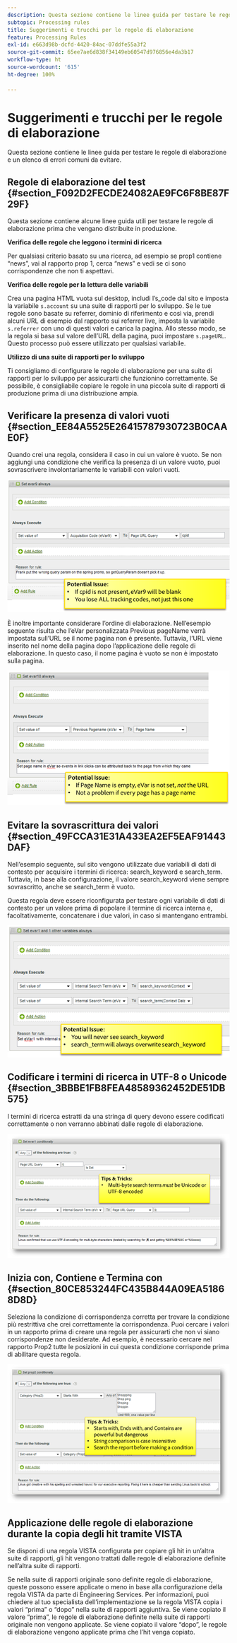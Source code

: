 ```yaml
---
description: Questa sezione contiene le linee guida per testare le regole di elaborazione e un elenco di errori comuni da evitare.
subtopic: Processing rules
title: Suggerimenti e trucchi per le regole di elaborazione
feature: Processing Rules
exl-id: e663d98b-dcfd-4420-84ac-07ddfe55a3f2
source-git-commit: 65ee7ae6d838f34149eb60547d976856e4da3b17
workflow-type: ht
source-wordcount: '615'
ht-degree: 100%

---
```


# Suggerimenti e trucchi per le regole di elaborazione

Questa sezione contiene le linee guida per testare le regole di elaborazione e un elenco di errori comuni da evitare.

## Regole di elaborazione del test {#section_F092D2FECDE24082AE9FC6F8BE87F29F}

Questa sezione contiene alcune linee guida utili per testare le regole di elaborazione prima che vengano distribuite in produzione.

**Verifica delle regole che leggono i termini di ricerca**

Per qualsiasi criterio basato su una ricerca, ad esempio se prop1 contiene “news”, vai al rapporto prop 1, cerca “news” e vedi se ci sono corrispondenze che non ti aspettavi.

**Verifica delle regole per la lettura delle variabili**

Crea una pagina HTML vuota sul desktop, includi l’s_code dal sito e imposta la variabile `s.account` su una suite di rapporti per lo sviluppo. Se le tue regole sono basate su referrer, dominio di riferimento e così via, prendi alcuni URL di esempio dal rapporto sui referrer live, imposta la variabile `s.referrer` con uno di questi valori e carica la pagina. Allo stesso modo, se la regola si basa sul valore dell’URL della pagina, puoi impostare `s.pageURL`. Questo processo può essere utilizzato per qualsiasi variabile.

**Utilizzo di una suite di rapporti per lo sviluppo**

Ti consigliamo di configurare le regole di elaborazione per una suite di rapporti per lo sviluppo per assicurarti che funzionino correttamente. Se possibile, è consigliabile copiare le regole in una piccola suite di rapporti di produzione prima di una distribuzione ampia.

## Verificare la presenza di valori vuoti {#section_EE84A5525E26415787930723B0CAAE0F}

Quando crei una regola, considera il caso in cui un valore è vuoto. Se non aggiungi una condizione che verifica la presenza di un valore vuoto, puoi sovrascrivere involontariamente le variabili con valori vuoti.

![](assets/tips-set-value-acquisition-code.png)

È inoltre importante considerare l’ordine di elaborazione. Nell’esempio seguente risulta che l’eVar personalizzata Previous pageName verrà impostata sull’URL se il nome pagina non è presente. Tuttavia, l’URL viene inserito nel nome della pagina dopo l’applicazione delle regole di elaborazione. In questo caso, il nome pagina è vuoto se non è impostato sulla pagina.

![](assets/tips-copy-page-name-to-evar.png)

## Evitare la sovrascrittura dei valori {#section_49FCCA31E31A433EA2EF5EAF91443DAF}

Nell’esempio seguente, sul sito vengono utilizzate due variabili di dati di contesto per acquisire i termini di ricerca: search_keyword e search_term. Tuttavia, in base alla configurazione, il valore search_keyword viene sempre sovrascritto, anche se search_term è vuoto.

Questa regola deve essere riconfigurata per testare ogni variabile di dati di contesto per un valore prima di popolare il termine di ricerca interna e, facoltativamente, concatenare i due valori, in caso si mantengano entrambi.

![](assets/tips-search-keyword.png)

## Codificare i termini di ricerca in UTF-8 o Unicode {#section_3BBBE1FB8FEA48589362452DE51DB575}

I termini di ricerca estratti da una stringa di query devono essere codificati correttamente o non verranno abbinati dalle regole di elaborazione.

![](assets/tips-multibyte.png)

## Inizia con, Contiene e Termina con {#section_80CE853244FC435B844A09EA51868D8D}

Seleziona la condizione di corrispondenza corretta per trovare la condizione più restrittiva che crei correttamente la corrispondenza. Puoi cercare i valori in un rapporto prima di creare una regola per assicurarti che non vi siano corrispondenze non desiderate. Ad esempio, è necessario cercare nel rapporto Prop2 tutte le posizioni in cui questa condizione corrisponde prima di abilitare questa regola.

![](assets/tips-startswith.png)

## Applicazione delle regole di elaborazione durante la copia degli hit tramite VISTA

Se disponi di una regola VISTA configurata per copiare gli hit in un’altra suite di rapporti, gli hit vengono trattati dalle regole di elaborazione definite nell’altra suite di rapporti.

Se nella suite di rapporti originale sono definite regole di elaborazione, queste possono essere applicate o meno in base alla configurazione della regola VISTA da parte di Engineering Services. Per informazioni, puoi chiedere al tuo specialista dell’implementazione se la regola VISTA copia i valori “prima” o “dopo” nella suite di rapporti aggiuntiva. Se viene copiato il valore “prima”, le regole di elaborazione definite nella suite di rapporti originale non vengono applicate. Se viene copiato il valore “dopo”, le regole di elaborazione vengono applicate prima che l’hit venga copiato.
